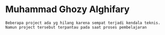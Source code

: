 # Muhammad Ghozy Alghifary 

```
Beberapa project ada yg hilang karena sempat terjadi kendala teknis. Namun project tersebut terpantau pada saat proses pembelajaran
```
